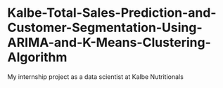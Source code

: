 # Kalbe-Total-Sales-Prediction-and-Customer-Segmentation-Using-ARIMA-and-K-Means-Clustering-Algorithm
My internship project as a data scientist at Kalbe Nutritionals
